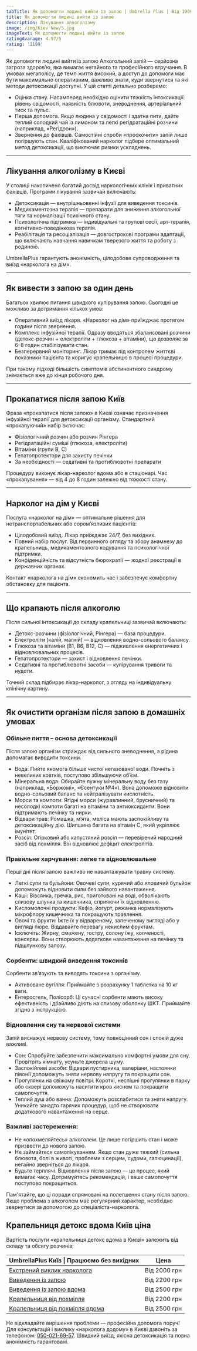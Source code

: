 ```yaml
---
tabTitle: Як допомогти людині вийти із запою | Umbrella Plus | Від 1999 грн
title: Як допомогти людині вийти із запою
description: Лікування алкоголізму
image: /img/Kiev New/5.jpg
imageText: Як допомогти людині вийти із запою
ratingAvarage: 4.97/5
rating: '1199'
---
```


Як допомогти людині вийти із запою
Алкогольний запій — серйозна загроза здоров’ю, яка вимагає негайного та професійного втручання. В умовах мегаполісу, де темп життя високий, а доступ до допомоги має бути максимально оперативним, важливо знати, куди звернутися та які методи детоксикації доступні. У цій статті детально розберемо:

* Оцінка стану. Насамперед необхідно оцінити тяжкість інтоксикації: рівень свідомості, наявність блювоти, зневоднення, артеріальний тиск та пульс.
* Перша допомога. Якщо людина у свідомості і здатна пити, дайте теплий солодкий чай із лимоном та легкі регідратаційні розчини (наприклад, «Регідрон»).
* Звернення до фахівців. Самостійні спроби «проскочити» запій лише погіршують стан. Кваліфікований нарколог підбере оптимальний метод детоксикації, що виключає ризики ускладнень.

***

## Лікування алкоголізму в Києві

У столиці накопичено багатий досвід наркологічних клінік і приватних фахівців. Програми лікування зазвичай включають:

* Детоксикація — внутрішньовенні інфузії для виведення токсинів.
* Медикаментозна терапія — препарати для зниження алкогольної тяги та нормалізації психічного стану.
* Психологічна підтримка — індивідуальні та групові сесії, арт-терапія, когнітивно-поведінкова терапія.
* Реабілітація та ресоціалізація — довгострокові програми адаптації, що включають навчання навичкам тверезого життя та роботу з родиною.

UmbrellaPlus гарантують анонімність, цілодобове супроводження та виїзд «нарколога на дім».

***

## Як вивести з запою за один день

Багатьох хвилює питання швидкого купірування запою. Сьогодні це можливо за дотримання кількох умов:

* Оперативний виїзд лікаря. «Нарколог на дім» приїжджає протягом години після звернення.
* Комплекс інфузійної терапії. Одразу вводяться збалансовані розчини (детокс-розчин + електроліти + глюкоза + вітаміни), що дозволяє за 6–8 годин стабілізувати стан.
* Безперервний моніторинг. Лікар тримає під контролем життєві показники пацієнта та коригує крапельницю в процесі процедури.

При такому підході більшість симптомів абстинентного синдрому знімається вже до кінця робочого дня.

***

## Прокапатися після запою Київ

Фраза «прокапатися після запою» в Києві означає призначення інфузійної терапії для детоксикації організму. Стандартний «прокапуючий» набір включає:

* Фізіологічний розчин або розчин Рінгера
* Регідратаційні суміші (глюкоза, електроліти)
* Вітаміни (групи B, C)
* Гепатопротектори для захисту печінки
* За необхідності — седативні та протиблювотні препарати

Процедуру виконує лікар-нарколог вдома або в стаціонарі. Час «прокапування» — від 4 до 8 годин залежно від тяжкості стану.

***

## Нарколог на дім у Києві

Послуга «нарколог на дім» — оптимальне рішення для нетранспортабельних або сором’язливих пацієнтів:

* Цілодобовий виїзд. Лікар приїжджає 24/7, без вихідних.
* Повний набір послуг. Від первинного огляду та збору анамнезу до крапельниць, медикаментозного кодування та психологічної підтримки.
* Конфіденційність та відсутність бюрократії — жодної реєстрації в державних органах.

Контакт «нарколога на дім» економить час і забезпечує комфортну обстановку для пацієнта.

***

## Що крапають після алкоголю

Після сильної інтоксикації до складу крапельниці зазвичай включають:

* Детокс-розчини (фізіологічний, Рінгера) — база процедури.
* Електроліти (калій, магній) — відновлення водно-сольового балансу.
* Глюкоза та вітаміни (B1, B6, B12, C) — підживлення енергетичних і відновлювальних процесів.
* Гепатопротектори — захист і відновлення печінки.
* Седативні та протиблювотні засоби — купірування тривоги та нудоти.

Точний склад підбирає лікар-нарколог, з огляду на індивідуальну клінічну картину.

***

## Як очистити організм після запою в домашніх умовах

### Обільне пиття – основа детоксикації

Після запою організм страждає від сильного зневоднення, а рідина допомагає виводити токсини.

* Вода: Пийте якомога більше чистої негазованої води. Почніть з невеликих ковтків, поступово збільшуючи об’єм.
* Мінеральна вода: Обирайте лужну мінеральну воду без газу (наприклад, «Боржомі», «Єсентуки №4»). Вона допоможе відновити водно-сольовий баланс та нейтралізувати кислотність.
* Морси та компоти: Ягідні морси (журавлинний, брусничний) та несолодкі компоти багаті на вітаміни та антиоксиданти. Вони підтримають печінку та нирки.
* Відвари трав: Ромашка, м’ята, меліса мають заспокійливу та детоксикаційну дію. Шипшина багата на вітамін C, який укріплює імунітет.
* Розсіл: Огірковий або капустяний розсіл — перевірений народний засіб від похмілля. Він відновлює дефіцит електролітів.

### Правильне харчування: легке та відновлювальне

Перші дні після запою важливо не навантажувати травну систему.

* Легкі супи та бульйони: Овочеві супи, курячий або яловичий бульйон допоможуть відновити сили без зайвого навантаження.
* Каші: Вівсянка, гречка, рис, приготовані на воді, обволікають слизову шлунка та кишечника, сприяючи їх відновленню.
* Кисломолочні продукти: Кефір, йогурт, ряжанка нормалізують мікрофлору кишечника та покращують травлення.
* Овочі та фрукти: Їжте їх у відвареному, запеченому вигляді або у вигляді пюре. Віддавайте перевагу некислим фруктам.
* Ісключіть: Жирну, смажену, гостру, солону їжу, копченості, консерви. Вони створюють додаткове навантаження на печінку та підшлункову залозу.

### Сорбенти: швидкий виведення токсинів

Сорбенти зв’язують та виводять токсини з організму.

* Активоване вугілля: Приймайте з розрахунку 1 таблетка на 10 кг ваги.
* Ентеросгель, Полісорб: Ці сучасні сорбенти мають високу ефективність і дбайливо діють на слизову оболонку ШКТ. Приймайте згідно з інструкцією.

### Відновлення сну та нервової системи

Запій виснажує нервову систему, тому повноцінний сон і спокій дуже важливі.

* Сон: Спробуйте забезпечити максимально комфортні умови для сну. Провітріть кімнату, усуньте джерела шуму.
* Заспокійливі засоби: Відвари пустирника, валеріани, настоянки півонії допоможуть зняти нервову напругу та покращити сон.
* Прогулянки на свіжому повітрі: Короткі, неспішні прогулянки в парку або сквері допоможуть наситити кров киснем та покращити самопочуття.
* Теплий душ або ванна: Допоможуть розслабитися та зняти напругу. Уникайте занадто гарячих процедур, щоб не створювати додаткового навантаження на серце.

### Важливі застереження:

* Не «опохмеляйтесь» алкоголем. Це лише погіршить стан і може призвести до нового запою.
* Не займайтеся самолікуванням. Якщо стан дуже тяжкий (сильна блювота, болі в животі, проблеми з серцем, судоми, галюцинації), негайно зверніться до лікаря.
* Будьте терплячі. Відновлення після запою — це процес, який вимагає часу. Дотримуйтесь рекомендацій, і ваше самопочуття поступово покращиться.

Пам'ятайте, що ці поради спрямовані на полегшення стану після запою. Якщо проблема з алкоголем має регулярний характер, необхідно звернутися за допомогою до спеціаліста-нарколога.

## Крапельниця детокс вдома Київ ціна

Вартість послуги «крапельниця детокс вдома в Києві» залежить від складу та обсягу розчинів:

| UmbrellaPlus Київ \| Працюємо без вихідних                                                                | Цена         |
| --------------------------------------------------------------------------------------------------------- | ------------ |
| [Екстрений виклик нарколога](https://umbrella-plus.com.ua/uk/blog/narcolog-na-dom-kiev-ua/)               | Від 2000 грн |
| [Виведення із запою](https://umbrella-plus.com.ua/uk/kiev/vivod-iz-zapoia-kiev-ua/)                       | Від 2200 грн |
| [Виведення із запою вдома](https://umbrella-plus.com.ua/uk/kiev/vivod-iz-zapoia-na-domy-kiev-ua/)         | Від 2500 грн |
| [Крапельниця від похмілля](https://umbrella-plus.com.ua/uk/kiev/kapelnica_ot_alkogola_kiev/)              | Від 2200 грн |
| [Крапельниця від похмілля вдома](https://umbrella-plus.com.ua/uk/kiev/kapelnica_ot_alkogola_na_dom_kiev/) | Від 2500 грн |

Не відкладайте вирішення проблеми — професійна допомога поруч!
Для консультацій і виклику «нарколога додому» в Києві дзвоніть за телефоном: [050-021-69-57](tel:0500216957).
Швидкий виїзд, якісна детоксикація та повна анонімність гарантовані.
